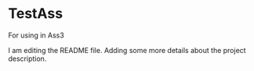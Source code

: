 # TestAss
For using in Ass3


I am editing the README file. Adding some more details about the project description.
